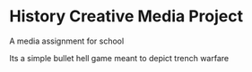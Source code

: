 # History Creative Media Project

A media assignment for school

Its a simple bullet hell game meant to depict trench warfare

